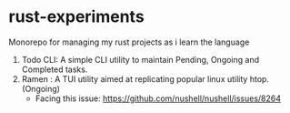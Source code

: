 # rust-experiments

Monorepo for managing my rust projects as i learn the language

1. Todo CLI: A simple CLI utility to maintain Pending, Ongoing and Completed tasks.
2. Ramen : A TUI utility aimed at replicating popular linux utility htop. (Ongoing)
   - Facing this issue: https://github.com/nushell/nushell/issues/8264
